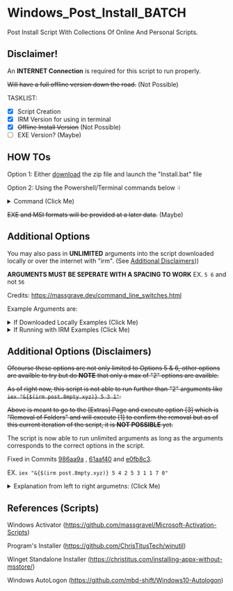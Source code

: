 # Windows_Post_Install_BATCH
Post Install Script With Collections Of Online And Personal Scripts.

## Disclaimer!
An **INTERNET Connection** is required for this script to run properly.

~~Will have a full offline version down the road.~~ (Not Possible)

TASKLIST:

- [x] Script Creation
- [x] IRM Version for using in terminal 
- [x] ~~Offline Install Version~~ (Not Possible)
- [ ] EXE Version? (Maybe)
 
## HOW TOs

Option 1: Either [download](https://github.com/8mpty/Windows_Post_Install_BATCH/archive/refs/heads/main.zip) the zip file and launch the "Install.bat" file 
 
Option 2: Using the Powershell/Terminal commands below ☟

<details><summary>Command (Click Me)</summary>
<p>

```
irm post.8mpty.xyz | iex
```
or (A bit more Secure)
```
irm https://post.8mpty.xyz | iex
```
or (use if DNS issues)
```
irm https://raw.githubusercontent.com/8mpty/Windows_Post_Install_BATCH/main/psfile/empty.ps1 | iex
```
</p>
</details>

~~EXE and MSI formats will be provided at a later data.~~ (Maybe)


## Additional Options

You may also pass in **UNLIMITED** arguments into the script downloaded locally or over the internet with "irm". (See [Additional Disclaimers](https://github.com/8mpty/Windows_Post_Install_BATCH/tree/main#additional-options-disclaimers)))

**ARGUMENTS MUST BE SEPERATE WITH A SPACING TO WORK** EX. ```5 6``` and not ```56```

Credits: https://massgrave.dev/command_line_switches.html

Example Arguments are:

<details><summary>If Downloaded Locally Examples (Click Me)</summary>
<p> 
 
```
.\Install.bat 5
```
Which will go to the [Extras] page.

If running:
```
.\Install.bat 5 6
```
Will go the [Extras] page and execute option [6] which is creating the script shortcut.
</p>
</details>


<details><summary>If Running with IRM Examples (Click Me)</summary>
<p>

Default is ```irm post.8mpty.xyz | iex```,

But if you want to pass in arguments:
```
iex "&{$(irm post.8mpty.xyz)} 5"
```
Which will go to the [Extras] page.

If running:
```
iex "&{$(irm post.8mpty.xyz)} 5 6"
```
Will go the [Extras] page and execute option [6] which is creating the script shortcut.
</p>
</details>

## Additional Options (Disclaimers)

~~Ofcourse these options are not only limited to Options 5 & 6, other options are availble to try but do **NOTE** that only a max of "2" options are availble.~~

~~As of right now, this script is not able to run further than "2" arguments like ```iex "&{$(irm post.8mpty.xyz)} 5 3 1"```.~~

~~Above is meant to go to the [Extras] Page and execute option [3] which is "Removal of Folders" and will execute [1] to confirm the removal but as of this current iteration of the script, it is **NOT POSSIBLE** yet.~~

The script is now able to run unlimited arguments as long as the arguments corresponds to the correct options in the script.

Fixed in Commits [986aa9a](https://github.com/8mpty/Windows_Post_Install_BATCH/commit/986aa9ab654410e7510039f2ac0ead36be0ef178#diff-4c4389ae3adbd3780d385439f1e161d08aade4df4cc5fd544c6ae4c0e45c7320) , [61aaf40](https://github.com/8mpty/Windows_Post_Install_BATCH/commit/61aaf4015acd8c20b287b41212bc69b5b1c57596) and [e0fb8c3](https://github.com/8mpty/Windows_Post_Install_BATCH/commit/e0fb8c31d21ad3345a0906292ee633af6f2b370a).

EX. ```iex "&{$(irm post.8mpty.xyz)} 5 4 2 5 3 1 1 7 0"```

<details><summary>Explanation from left to right argumetns: (Click Me)</summary>
<p>

```
5: Go to [Extras] page

4: Execute [UAC_Verification] Option

2: Select option [2] which is [Disable + Enchanced] option

5: Go back to [Extras] page

3: Execute [Remove or Restore folders] option 

1: Select [Remove Folders] Option

1: Select [64 Bit] Architecture

7: Remove [ALL] folders

0: Exits the script
```
</p>
</details>

## References (Scripts)
 
Windows Activator (https://github.com/massgravel/Microsoft-Activation-Scripts)
 
Program's Installer (https://github.com/ChrisTitusTech/winutil)
 
Winget Standalone Installer (https://christitus.com/installing-appx-without-msstore/)
 
Windows AutoLogon (https://github.com/mbd-shift/Windows10-Autologon)
